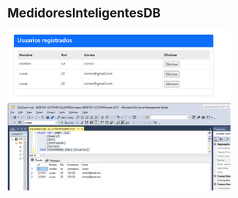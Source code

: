 # MedidoresInteligentesDB
![](https://github.com/LucasHuentecura/MedidoresInteligentesDB/blob/master/Funcionamiento.png)
